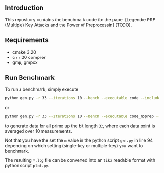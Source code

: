 Introduction
----
This repository contains the benchmark code for the paper [Legendre PRF (Multiple) Key Attacks and the Power of Preprocessin] (TODO). 

Requirements
----
- cmake 3.20
- c++ 20 compiler
- gmp, gmpxx

Run Benchmark
----
To run a benchmark, simply execute
```bash
python gen.py -r 33 --iterations 10 --bench --executable code --include main.h
```
or 
```bash
python gen.py -r 33 --iterations 10 --bench --executable code_noprep --include main.h
```
to generate data for all prime up the bit length `32`, where each data point is averaged over 10 measurements. 

Not that you have the set the `m` value in the python script `gen.py` in line 94 depending on which setting (single-key or multiple-key) you want to benchmark.

The resulting `*.log` file can be converted into an `tikz` readable format with python script `plot.py`.
